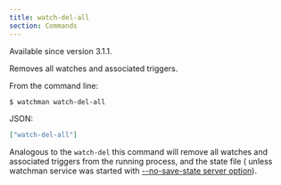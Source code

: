 ```yaml
---
title: watch-del-all
section: Commands
---
```


Available since version 3.1.1.

Removes all watches and associated triggers.

From the command line:

```bash
$ watchman watch-del-all
```

JSON:

```json
["watch-del-all"]
```

Analogous to the `watch-del` this command will remove all watches and associated
triggers from the running process, and the state file ( unless watchman service
was started with
[--no-save-state server option](/watchman/docs/cli-options.html#server-options)).

